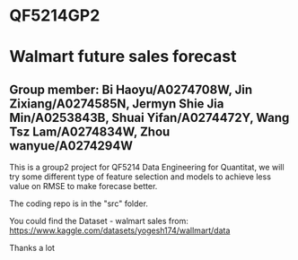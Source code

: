 # QF5214GP2

# Walmart future sales forecast
## Group member: Bi Haoyu/A0274708W, Jin Zixiang/A0274585N, Jermyn Shie Jia Min/A0253843B, Shuai Yifan/A0274472Y, Wang Tsz Lam/A0274834W, Zhou wanyue/A0274294W

This is a group2 project for QF5214 Data Engineering for Quantitat, we will try some different type of 
feature selection and models to achieve less value on RMSE to make forecase better.

The coding repo is in the "src" folder.

You could find the Dataset - walmart sales from: https://www.kaggle.com/datasets/yogesh174/wallmart/data

Thanks a lot
